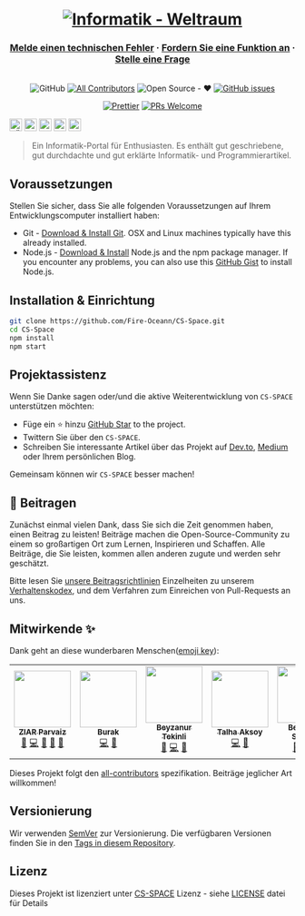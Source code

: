 <h1 align="center">
  <a href="https://cs-space.vercel.app"><img src="./static/img/slash-introducing.png" alt="Informatik - Weltraum"></a>
</h1>

<h3 align="center">
  <a href="https://github.com/Fire-Oceann/CS-Space/issues/new?assignees=&labels=bug&template=bug_report.yml&title=">Melde einen technischen Fehler</a>
  <span> · </span>
  <a href="https://github.com/Fire-Oceann/CS-Space/issues/new?assignees=&labels=feature+request&template=feature_request.yml&title=">Fordern Sie eine Funktion an</a>
  <span> · </span>
  <a href="https://github.com/Fire-Oceann/CS-Space/discussions">Stelle eine Frage</a>
</h3>

<div align="center">
<br />
<a herf="./LICENSE"><img alt="GitHub" src="https://img.shields.io/github/license/Fire-Oceann/BB-TR-Kaynak?style=for-the-badge"/></a>
<!-- ALL-CONTRIBUTORS-BADGE:START - Do not remove or modify this section -->
<a href="https://img.shields.io/badge/all_contributors-0-orange.svg?style=for-the-badge"><img alt="All Contributors" src="https://img.shields.io/badge/all_contributors-5-orange.svg?style=for-the-badge"/></a>
<!-- ALL-CONTRIBUTORS-BADGE:END -->
<a herf=".URL_"><img alt="Open Source - ❤️" src="https://img.shields.io/badge/Open_Source-❤️-00d59b?style=for-the-badge"/></a>
<a href="https://github.com/Fire-Oceann/CS-Space/issues"><img alt="GitHub issues" src="https://img.shields.io/github/issues-raw/Fire-Oceann/BB-TR-Kaynak?color=%23F2625A&style=for-the-badge"/></a>

<a href="https://prettier.io/"><img src="https://img.shields.io/badge/code%20style-prettier-%23d971de?style=for-the-badge" alt="Prettier" /></a>
<a href="https://github.com/Fire-Oceann/CS-Space/pulls"><img src="https://img.shields.io/badge/PRs-welcome-brightgreen.svg?style=for-the-badge" alt="PRs Welcome" /></a>

</div>

<kbd>[<img title="Türkçe" alt="Türkçe" src="https://cdn.staticaly.com/gh/hjnilsson/country-flags/master/svg/tr.svg" width="22">](README/README-TR.md)</kbd>
<kbd>[<img title="Française" alt="Française" src="https://cdn.staticaly.com/gh/hjnilsson/country-flags/master/svg/fr.svg" width="22">](README/README-FR.md)</kbd>
<kbd>[<img title="Deutsch" alt="Deutsch" src="https://cdn.staticaly.com/gh/hjnilsson/country-flags/master/svg/de.svg" width="22">](README/README-DE.md)</kbd>
<kbd>[<img title="Русский язык" alt="Русский язык" src="https://cdn.staticaly.com/gh/hjnilsson/country-flags/master/svg/ru.svg" width="22">](README/README-RU.md)</kbd>
<kbd>[<img title="Italiano" alt="Italiano" src="https://cdn.staticaly.com/gh/hjnilsson/country-flags/master/svg/it.svg" width="22">](README/README-IT.md)</kbd>

>Ein Informatik-Portal für Enthusiasten. Es enthält gut geschriebene, gut durchdachte und gut erklärte Informatik- und Programmierartikel.

## Voraussetzungen

Stellen Sie sicher, dass Sie alle folgenden Voraussetzungen auf Ihrem Entwicklungscomputer installiert haben:

- Git - [Download & Install Git](https://git-scm.com/downloads). OSX and Linux machines typically have this already installed.
- Node.js - [Download & Install](https://nodejs.org/en/download/) Node.js and the npm package manager. If you encounter any problems, you can also use this [GitHub Gist](https://gist.github.com/isaacs/579814) to install Node.js.

## Installation & Einrichtung

```bash
git clone https://github.com/Fire-Oceann/CS-Space.git
cd CS-Space
npm install
npm start
```

## Projektassistenz

Wenn Sie Danke sagen oder/und die aktive Weiterentwicklung von `CS-SPACE` unterstützen möchten:

- Füge ein ⭐ hinzu [GitHub Star](https://github.com/Fire-Oceann/CS-Space) to the project.
- Twittern Sie über den `CS-SPACE`.
- Schreiben Sie interessante Artikel über das Projekt auf [Dev.to](https://dev.to/), [Medium](https://medium.com/) oder Ihrem persönlichen Blog.

Gemeinsam können wir `CS-SPACE` besser machen!

## 🤝 Beitragen

Zunächst einmal vielen Dank, dass Sie sich die Zeit genommen haben, einen Beitrag zu leisten! Beiträge machen die Open-Source-Community zu einem so großartigen Ort zum Lernen, Inspirieren und Schaffen. Alle Beiträge, die Sie leisten, kommen allen anderen zugute und werden sehr geschätzt.

Bitte lesen Sie [unsere Beitragsrichtlinien](CONTRIBUTING.md) Einzelheiten zu unserem [Verhaltenskodex](CODE_OF_CONDUCT.md), und dem Verfahren zum Einreichen von Pull-Requests an uns.

## Mitwirkende ✨

Dank geht an diese wunderbaren Menschen([emoji key](https://allcontributors.org/docs/en/emoji-key)):

<!-- ALL-CONTRIBUTORS-LIST:START - Do not remove or modify this section -->
<!-- prettier-ignore-start -->
<!-- markdownlint-disable -->

<table>
  <tr>
    <td align="center"><a href="https://github.com/ziarparvaiz"><img src="https://avatars.githubusercontent.com/u/50423368?v=4?s=100" width="100px;" alt=""/><br /><sub><b>ZIAR Parvaiz</b></sub></a><br /><a href="https://github.com/Fire-Oceann/CS-Space/issues?q=author%3Aziarparvaiz" title="Bug reports">🐛</a> <a href="https://github.com/Fire-Oceann/CS-Space/commits?author=ziarparvaiz" title="Code">💻</a> <a href="#design-ziarparvaiz" title="Design">🎨</a> <a href="https://github.com/Fire-Oceann/CS-Space/commits?author=ziarparvaiz" title="Documentation">📖</a> <a href="#ideas-ziarparvaiz" title="Ideas, Planning, & Feedback">🤔</a> </td>
    <td align="center"><a href="https://github.com/Burak-Atak"><img src="https://avatars.githubusercontent.com/u/71793345?v=4?s=100" width="100px;" alt=""/><br /><sub><b>Burak</b></sub></a><br /><a href="https://github.com/Fire-Oceann/CS-Space/commits?author=Burak-Atak" title="Code">💻</a> <a href="https://github.com/Fire-Oceann/CS-Space/commits?author=Burak-Atak" title="Documentation">📖</a></td>
    <td align="center"><a href="https://medium.com/@beyzatekinli"><img src="https://avatars.githubusercontent.com/u/64313175?v=4?s=100" width="100px;" alt=""/><br /><sub><b>Beyzanur Tekinli</b></sub></a><br /><a href="#blog-b-tekinli" title="Blogposts">📝</a> <a href="https://github.com/Fire-Oceann/CS-Space/commits?author=b-tekinli" title="Code">💻</a> <a href="https://github.com/Fire-Oceann/CS-Space/commits?author=b-tekinli" title="Documentation">📖</a></td>
    <td align="center"><a href="https://github.com/TalhaAksoy"><img src="https://avatars.githubusercontent.com/u/56833887?v=4?s=100" width="100px;" alt=""/><br /><sub><b>Talha Aksoy</b></sub></a><br /><a href="https://github.com/Fire-Oceann/CS-Space/commits?author=TalhaAksoy" title="Code">💻</a> <a href="https://github.com/Fire-Oceann/CS-Space/commits?author=TalhaAksoy" title="Documentation">📖</a></td>
    <td align="center"><a href="https://github.com/beyzanur-seyhan"><img src="https://avatars.githubusercontent.com/u/80166639?v=4?s=100" width="100px;" alt=""/><br /><sub><b>Beyzanur Seyhan</b></sub></a><br /><a href="#blog-beyzanur-seyhan" title="Blogposts">📝</a> <a href="https://github.com/Fire-Oceann/CS-Space/commits?author=beyzanur-seyhan" title="Code">💻</a> <a href="https://github.com/Fire-Oceann/CS-Space/commits?author=beyzanur-seyhan" title="Documentation">📖</a></td>
  </tr>
</table>

<!-- markdownlint-restore -->
<!-- prettier-ignore-end -->

<!-- ALL-CONTRIBUTORS-LIST:END -->

Dieses Projekt folgt den [all-contributors](https://github.com/all-contributors/all-contributors) spezifikation. Beiträge jeglicher Art willkommen!

## Versionierung

Wir verwenden [SemVer](https://semver.org/) zur Versionierung. Die verfügbaren Versionen finden Sie in den [Tags in diesem Repository](https://github.com/Fire-Oceann/CS-Space/tags).

## Lizenz

Dieses Projekt ist lizenziert unter [CS-SPACE](https://github.com/Fire-Oceann/CS-Space) Lizenz - siehe [LICENSE](./LICENSE) datei für Details
